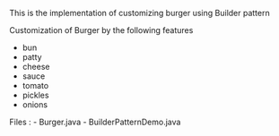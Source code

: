 This is the implementation of customizing burger using Builder pattern

Customization of Burger by the following features 
- bun
- patty
- cheese
- sauce
- tomato
- pickles
- onions

Files : 
    - Burger.java
    - BuilderPatternDemo.java
